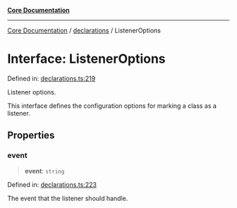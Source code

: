 [**Core Documentation**](../../README.md)

***

[Core Documentation](../../README.md) / [declarations](../README.md) / ListenerOptions

# Interface: ListenerOptions

Defined in: [declarations.ts:219](https://github.com/stonemjs/core/blob/b1f29857c7f1e529739f22d486494bed3b22d2c6/src/declarations.ts#L219)

Listener options.

This interface defines the configuration options for marking a class as a listener.

## Properties

### event

> **event**: `string`

Defined in: [declarations.ts:223](https://github.com/stonemjs/core/blob/b1f29857c7f1e529739f22d486494bed3b22d2c6/src/declarations.ts#L223)

The event that the listener should handle.
